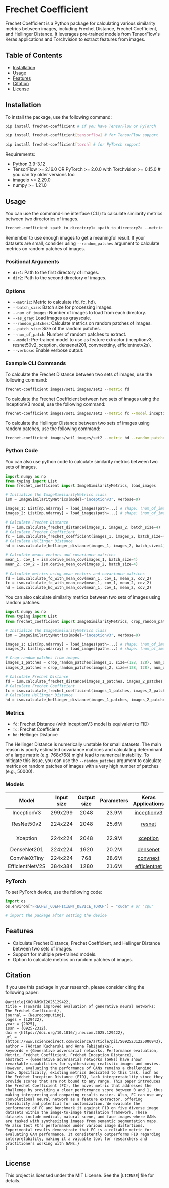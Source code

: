 # Frechet Coefficient

Frechet Coefficient is a Python package for calculating various similarity metrics between images, including Frechet Distance, Frechet Coefficient, and Hellinger Distance. It leverages pre-trained models from TensorFlow's Keras applications and Torchvision to extract features from images.

## Table of Contents

- [Installation](#installation)
- [Usage](#usage)
- [Features](#features)
- [Citation](#citation)
- [License](#license)

## Installation

To install the package, use the following command:

```sh
pip install frechet-coefficient # if you have TensorFlow or PyTorch
```

```sh
pip install frechet-coefficient[tensorflow] # for TensorFlow support
```

```sh
pip install frechet-coefficient[torch] # for PyTorch support
```

Requirements:
- Python 3.9-3.12
- TensorFlow >= 2.16.0 OR PyTorch >= 2.0.0 with Torchvision >= 0.15.0 # you can try older versions too
- imageio >= 2.29.0
- numpy >= 1.21.0


## Usage

You can use the command-line interface (CLI) to calculate similarity metrics between two directories of images.

```sh
frechet-coefficient <path_to_directory1> <path_to_directory2> --metric <metric> [options]
```

Remember to use enough images to get a meaningful result. If your datasets are small, consider using `--random_patches` argument to calculate metrics on random patches of images.

### Positional Arguments
- `dir1`: Path to the first directory of images.
- `dir2`: Path to the second directory of images.

### Options

- `--metric`: Metric to calculate (fd, fc, hd).
- `--batch_size`: Batch size for processing images.
- `--num_of_images`: Number of images to load from each directory.
- `--as_gray`: Load images as grayscale.
- `--random_patches`: Calculate metrics on random patches of images.
- `--patch_size`: Size of the random patches.
- `--num_of_patch`: Number of random patches to extract.
- `--model`: Pre-trained model to use as feature extractor (inceptionv3, resnet50v2, xception, densenet201, convnexttiny, efficientnetv2s).
- `--verbose`: Enable verbose output.

### Example CLI Commands

To calculate the Frechet Distance between two sets of images, use the following command:
```sh
frechet-coefficient images/set1 images/set2 --metric fd
```

To calculate the Frechet Coefficient between two sets of images using the InceptionV3 model, use the following command:
```sh
frechet-coefficient images/set1 images/set2 --metric fc --model inceptionv3
```

To calculate the Hellinger Distance between two sets of images using random patches, use the following command:
```sh
frechet-coefficient images/set1 images/set2 --metric hd --random_patches --patch_size 128 --num_of_patch 10000
```

### Python Code

You can also use python code to calculate similarity metrics between two sets of images.

```python
import numpy as np
from typing import List
from frechet_coefficient import ImageSimilarityMetrics, load_images

# Initialize the ImageSimilarityMetrics class
ism = ImageSimilarityMetrics(model='inceptionv3', verbose=0)

images_1: List[np.ndarray] = load_images(path=...) # shape: (num_of_images, height, width, channels)
images_2: List[np.ndarray] = load_images(path=...) # shape: (num_of_images, height, width, channels)

# Calculate Frechet Distance
fd = ism.calculate_frechet_distance(images_1, images_2, batch_size=4)
# Calculate Frechet Coefficient
fc = ism.calculate_frechet_coefficient(images_1, images_2, batch_size=4)
# Calculate Hellinger Distance
hd = ism.calculate_hellinger_distance(images_1, images_2, batch_size=4)

# Calculate means vectors and covariance matrices
mean_1, cov_1 = ism.derive_mean_cov(images_1, batch_size=4)
mean_2, cov_2 = ism.derive_mean_cov(images_2, batch_size=4)

# Calculate metrics using mean vectors and covariance matrices
fd = ism.calculate_fd_with_mean_cov(mean_1, cov_1, mean_2, cov_2)
fc = ism.calculate_fc_with_mean_cov(mean_1, cov_1, mean_2, cov_2)
hd = ism.calculate_hd_with_mean_cov(mean_1, cov_1, mean_2, cov_2)

```

You can also calculate similarity metrics between two sets of images using random patches.

```python
import numpy as np
from typing import List
from frechet_coefficient import ImageSimilarityMetrics, crop_random_patches, load_images

# Initialize the ImageSimilarityMetrics class
ism = ImageSimilarityMetrics(model='inceptionv3', verbose=0)

images_1: List[np.ndarray] = load_images(path=...) # shape: (num_of_images, height, width, channels)
images_2: List[np.ndarray] = load_images(path=...) # shape: (num_of_images, height, width, channels)

# Crop random patches from images
images_1_patches = crop_random_patches(images_1, size=(128, 128), num_of_patch=10000)
images_2_patches = crop_random_patches(images_2, size=(128, 128), num_of_patch=10000)

# Calculate Frechet Distance
fd = ism.calculate_frechet_distance(images_1_patches, images_2_patches, batch_size=4)
# Calculate Frechet Coefficient
fc = ism.calculate_frechet_coefficient(images_1_patches, images_2_patches, batch_size=4)
# Calculate Hellinger Distance
hd = ism.calculate_hellinger_distance(images_1_patches, images_2_patches, batch_size=4)
```


### Metrics

- `fd`: Frechet Distance (with InceptionV3 model is equivalent to FID)
- `fc`: Frechet Coefficient
- `hd`: Hellinger Distance

The Hellinger Distance is numerically unstable for small datasets. The main reason is poorly estimated covariance matrices and calculating determinant of a large matrix (e.g. 768x768) might lead to numerical instability.
To mitigate this issue, you can use the `--random_patches` argument to calculate metrics on random patches of images with a very high number of patches (e.g., 50000).

### Models

|      Model      | Input size | Output size | Parameters |                        Keras Applications                       |                                  Torchvision                                 |
|:---------------:|:----------:|:-----------:|:----------:|:---------------------------------------------------------------:|:----------------------------------------------------------------------------:|
|   InceptionV3   |   299x299  |     2048    |    23.9M   |  [inceptionv3](https://keras.io/api/applications/inceptionv3/)  |      [inception](https://pytorch.org/vision/0.20/models/inception.html)      |
|    ResNet50v2   |   224x224  |     2048    |    25.6M   |       [resnet](https://keras.io/api/applications/resnet/)       |                           not available in PyTorch                           |
|     Xception    |   224x224  |     2048    |    22.9M   |     [xception](https://keras.io/api/applications/xception/)     |                           not available in PyTorch                           |
|   DenseNet201   |   224x224  |     1920    |    20.2M   |     [densenet](https://keras.io/api/applications/densenet/)     |       [densenet](https://pytorch.org/vision/0.20/models/densenet.html)       |
|   ConvNeXtTiny  |   224x224  |     768     |    28.6M   |     [convnext](https://keras.io/api/applications/convnext/)     |       [convnext](https://pytorch.org/vision/0.20/models/convnext.html)       |
| EfficientNetV2S |   384x384  |     1280    |    21.6M   | [efficientnet](https://keras.io/api/applications/efficientnet/) | [efficientnetv2](https://pytorch.org/vision/0.20/models/efficientnetv2.html) |


### PyTorch 
To set PyTorch device, use the following code:
```python
import os
os.environ["FRECHET_COEFFICIENT_DEVICE_TORCH"] = "cuda" # or "cpu"

# import the package after setting the device
```

## Features

- Calculate Frechet Distance, Frechet Coefficient, and Hellinger Distance between two sets of images.
- Support for multiple pre-trained models.
- Option to calculate metrics on random patches of images. 

## Citation

If you use this package in your research, please consider citing the following paper:

```
@article{KUCHARSKI2025129422,
title = {Towards improved evaluation of generative neural networks: The Fréchet Coefficient},
journal = {Neurocomputing},
pages = {129422},
year = {2025},
issn = {0925-2312},
doi = {https://doi.org/10.1016/j.neucom.2025.129422},
url = {https://www.sciencedirect.com/science/article/pii/S0925231225000943},
author = {Adrian Kucharski and Anna Fabijańska},
keywords = {Generative adversarial networks, Performance evaluation, Metric, Fréchet Coefficient, Fréchet Inception Distance},
abstract = {Generative adversarial networks (GANs) have shown remarkable capabilities for synthesizing realistic images and movies. However, evaluating the performance of GANs remains a challenging task. Specifically, existing metrics dedicated to this task, such as the Fréchet Inception Distance (FID), lack interpretability since they provide scores that are not bound to any range. This paper introduces the Fréchet Coefficient (FC), the novel metric that addresses the challenge by providing a clear performance score between 0 and 1, thus making interpreting and comparing results easier. Also, FC can use any convolutional neural network as a feature extractor, offering flexibility and potential for customization. We evaluate the performance of FC and benchmark it against FID on five diverse image datasets within the image-to-image translation framework. These datasets include medical, natural scene, and face images where GANs are tasked with synthesizing images from semantic segmentation maps. We also test FC’s performance under various image distortions. Experimental results demonstrate that FC is a reliable metric for evaluating GAN performance. It consistently outperforms FID regarding interpretability, making it a valuable tool for researchers and practitioners working with GANs.}
}
```

## License

This project is licensed under the MIT License. See the [`LICENSE`] file for details.
